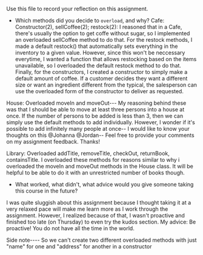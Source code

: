 Use this file to record your reflection on this assignment.

- Which methods did you decide to `overload`, and why?
Cafe: Constructor(2), sellCoffee(2); restock(2): I reasoned that in a Cafe, there's usually the option to get coffe without sugar, so I implemented an overloaded sellCoffee method to do that. For the restock methods, I made a default restock() that automatically sets everything in the inventory to a given value. However, since this won't be neccessary everytime, I wanted a function that allows restocking based on the items unavailable, so I overloaded the default restock method to do that. Finally, for the constructors, I created a constructor to simply make a default amount of coffee. If a customer decides they want a different size or want an ingredient different from the typical, the salesperson can use the overloaded form of the constructor to deliver as requested.

House: Overloaded moveIn and moveOut--- My reasoning behind these was that I should be able to move at least three persons into a house at once. If the number of persons to be added is less than 3, then we can simply use the default methods to add individually. However, I wonder if it's possible to add infinitely many people at once-- I would like to know your thoughts on this @Johanna @Jordan-- Feel free to provide your comments on my assignment feedback. Thanks!

Library: Overloaded addTitle, removeTitle, checkOut, returnBook, containsTitle. I overloaded these methods for reasons similar to why i overloaded the moveIn and moveOut methods in the House class. It will be helpful to be able to do it with an unrestricted number of books though.


- What worked, what didn't, what advice would you give someone taking this course in the future?

I was quite sluggish about this assignment because I thought taking it at a very relaxed pace will make me learn more as I work through the assignment. However, I realized because of that, I wasn't proactive and finished too late (on Thursday) to even try the kudos section.
My advice: Be proactive! You do not have all the time in the world.

Side note---- So we can't create two different overloaded methods with just "name" for one and "address" for another in a constructor